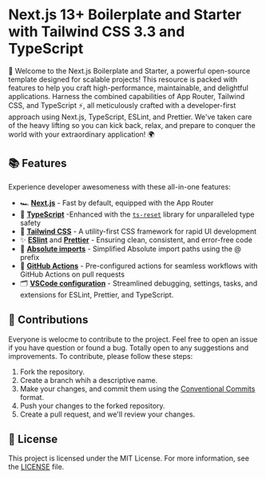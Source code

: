 # Next.js 13+ Boilerplate and Starter with Tailwind CSS 3.3 and TypeScript

🚀 Welcome to the Next.js Boilerplate and Starter, a powerful open-source template designed for scalable projects! This resource is packed with features to help you craft high-performance, maintainable, and delightful applications. Harness the combined capabilities of App Router, Tailwind CSS, and TypeScript ⚡️, all meticulously crafted with a developer-first approach using Next.js, TypeScript, ESLint, and Prettier. We've taken care of the heavy lifting so you can kick back, relax, and prepare to conquer the world with your extraordinary application! 🌍

## 📚 Features

Experience developer awesomeness with these all-in-one features:

- 🏎️ **[Next.js](https://nextjs.org)** - Fast by default, equipped with the App Router
- 💎 **[TypeScript](https://www.typescriptlang.org)** -Enhanced with the [`ts-reset`](https://github.com/total-typescript/ts-reset) library for unparalleled type safety
- 💅 **[Tailwind CSS](https://tailwindcss.com)** - A utility-first CSS framework for rapid UI development
- ✨ **[ESlint](https://eslint.org)** and **[Prettier](https://prettier.io)** - Ensuring clean, consistent, and error-free code
- 🎯 **[Absolute imports](https://nextjs.org/docs/advanced-features/module-path-aliases)** - Simplified Absolute import paths using the @ prefix
- 🚀 **[GitHub Actions](https://github.com/features/actions)** - Pre-configured actions for seamless workflows with GitHub Actions on pull requests
- 🗂 **[VSCode configuration](https://code.visualstudio.com/docs/getstarted/settings)** - Streamlined debugging, settings, tasks, and extensions for ESLint, Prettier, and TypeScript.

## 🤝 Contributions

Everyone is welocme to contribute to the project. Feel free to open an issue if you have question or found a bug. Totally open to any suggestions and improvements. To contribute, please follow these steps:

1. Fork the repository.
2. Create a branch whih a descriptive name.
3. Make your changes, and commit them using the [Conventional Commits](https://www.conventionalcommits.org/en/v1.0.0) format.
4. Push your changes to the forked repository.
5. Create a pull request, and we'll review your changes.

## 🪪 License

This project is licensed under the MIT License. For more information, see the [LICENSE](./LICENSE) file.